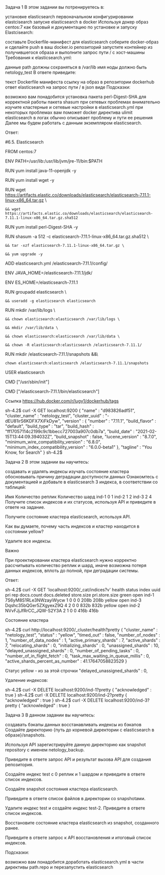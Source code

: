 Задача 1
В этом задании вы потренируетесь в:

установке elasticsearch
первоначальном конфигурировании elastcisearch
запуске elasticsearch в docker
Используя докер образ centos:7 как базовый и документацию по установке и запуску Elastcisearch:

составьте Dockerfile-манифест для elasticsearch
соберите docker-образ и сделайте push в ваш docker.io репозиторий
запустите контейнер из получившегося образа и выполните запрос пути / c хост-машины
Требования к elasticsearch.yml:

данные path должны сохраняться в /var/lib
имя ноды должно быть netology_test
В ответе приведите:

текст Dockerfile манифеста
ссылку на образ в репозитории dockerhub
ответ elasticsearch на запрос пути / в json виде
Подсказки:

возможно вам понадобится установка пакета perl-Digest-SHA для корректной работы пакета shasum
при сетевых проблемах внимательно изучите кластерные и сетевые настройки в elasticsearch.yml
при некоторых проблемах вам поможет docker директива ulimit
elasticsearch в логах обычно описывает проблему и пути ее решения
Далее мы будем работать с данным экземпляром elasticsearch.

Ответ:

#6.5. Elasticsearch

FROM centos:7

ENV PATH=/usr/lib:/usr/lib/jvm/jre-11/bin:$PATH

RUN yum install java-11-openjdk -y 

RUN yum install wget -y 

RUN wget https://artifacts.elastic.co/downloads/elasticsearch/elasticsearch-7.11.1-linux-x86_64.tar.gz \

    && wget https://artifacts.elastic.co/downloads/elasticsearch/elasticsearch-7.11.1-linux-x86_64.tar.gz.sha512 
    
RUN yum install perl-Digest-SHA -y 

RUN shasum -a 512 -c elasticsearch-7.11.1-linux-x86_64.tar.gz.sha512 \ 

    && tar -xzf elasticsearch-7.11.1-linux-x86_64.tar.gz \
    
    && yum upgrade -y
    
ADD elasticsearch.yml /elasticsearch-7.11.1/config/

ENV JAVA_HOME=/elasticsearch-7.11.1/jdk/

ENV ES_HOME=/elasticsearch-7.11.1

RUN groupadd elasticsearch \

    && useradd -g elasticsearch elasticsearch
    
RUN mkdir /var/lib/logs \

    && chown elasticsearch:elasticsearch /var/lib/logs \
    
    && mkdir /var/lib/data \
    
    && chown elasticsearch:elasticsearch /var/lib/data \
    
    && chown -R elasticsearch:elasticsearch /elasticsearch-7.11.1/
    
RUN mkdir /elasticsearch-7.11.1/snapshots &&\

    chown elasticsearch:elasticsearch /elasticsearch-7.11.1/snapshots
    
USER elasticsearch

CMD ["/usr/sbin/init"]

CMD ["/elasticsearch-7.11.1/bin/elasticsearch"]



Ссылка https://hub.docker.com/r/lugy1/dockerhub/tags



sh-4.2$ curl -X GET localhost:9200
{
  "name" : "d983826adf51",
  "cluster_name" : "netology_test",
  "cluster_uuid" : "-dEU81irS6KDFX7XiFkDyw",
  "version" : {
    "number" : "7.11.1",
    "build_flavor" : "default",
    "build_type" : "tar",
    "build_hash" : "ff17057114c2199c9c1bbecc727003a907c0db7a",
    "build_date" : "2021-02-15T13:44:09.394032Z",
    "build_snapshot" : false,
    "lucene_version" : "8.7.0",
    "minimum_wire_compatibility_version" : "6.8.0",
    "minimum_index_compatibility_version" : "6.0.0-beta1"
  },
  "tagline" : "You Know, for Search"
}
sh-4.2$


Задача 2
В этом задании вы научитесь:

создавать и удалять индексы
изучать состояние кластера
обосновывать причину деградации доступности данных
Ознакомтесь с документацией и добавьте в elasticsearch 3 индекса, в соответствии со таблицей:

Имя	Количество реплик	Количество шард
ind-1	0	1
ind-2	1	2
ind-3	2	4
Получите список индексов и их статусов, используя API и приведите в ответе на задание.

Получите состояние кластера elasticsearch, используя API.

Как вы думаете, почему часть индексов и кластер находится в состоянии yellow?

Удалите все индексы.

Важно

При проектировании кластера elasticsearch нужно корректно рассчитывать количество реплик и шард, иначе возможна потеря данных индексов, вплоть до полной, при деградации системы.

Ответ:

sh-4.2$ curl -X GET 'localhost:9200/_cat/indices?v'
health status index uuid                   pri rep docs.count docs.deleted store.size pri.store.size
green  open   ind-1 7S6yM8S1RLe3NWzayiWycw   1   0          0            0       208b           208b
yellow open   ind-3 Dqshc35bQGer5ZXgyexZ9Q   4   2          0            0       832b           832b
yellow open   ind-2 NVvFJjJfRrCC_JQW-S2Y3A   2   1          0            0       416b           416b


Состояние кластера

sh-4.2$ curl  http://localhost:9200/_cluster/health?pretty
{
  "cluster_name" : "netology_test",
  "status" : "yellow",
  "timed_out" : false,
  "number_of_nodes" : 1,
  "number_of_data_nodes" : 1,
  "active_primary_shards" : 7,
  "active_shards" : 7,
  "relocating_shards" : 0,
  "initializing_shards" : 0,
  "unassigned_shards" : 10,
  "delayed_unassigned_shards" : 0,
  "number_of_pending_tasks" : 0,
  "number_of_in_flight_fetch" : 0,
  "task_max_waiting_in_queue_millis" : 0,
  "active_shards_percent_as_number" : 41.17647058823529
}

Статус yellow - из за этой строчки "delayed_unassigned_shards" : 0,

Удаление индексов:

sh-4.2$ curl -X DELETE localhost:9200/ind-1?pretty
{
  "acknowledged" : true
}
sh-4.2$ curl -X DELETE localhost:9200/ind-2?pretty
{
  "acknowledged" : true
}
sh-4.2$ curl -X DELETE localhost:9200/ind-3?pretty
{
  "acknowledged" : true
}


Задача 3
В данном задании вы научитесь:

создавать бэкапы данных
восстанавливать индексы из бэкапов
Создайте директорию {путь до корневой директории с elasticsearch в образе}/snapshots.

Используя API зарегистрируйте данную директорию как snapshot repository c именем netology_backup.

Приведите в ответе запрос API и результат вызова API для создания репозитория.

Создайте индекс test с 0 реплик и 1 шардом и приведите в ответе список индексов.

Создайте snapshot состояния кластера elasticsearch.

Приведите в ответе список файлов в директории со snapshotами.

Удалите индекс test и создайте индекс test-2. Приведите в ответе список индексов.

Восстановите состояние кластера elasticsearch из snapshot, созданного ранее.

Приведите в ответе запрос к API восстановления и итоговый список индексов.

Подсказки:

возможно вам понадобится доработать elasticsearch.yml в части директивы path.repo и перезапустить elasticsearch
